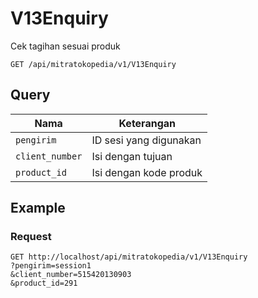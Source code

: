 # V13Enquiry

Cek tagihan sesuai produk

```
GET /api/mitratokopedia/v1/V13Enquiry
```
## Query
Nama | Keterangan
--- | ---
`pengirim` | ID sesi yang digunakan
`client_number` | Isi dengan tujuan
`product_id` | Isi dengan kode produk

## Example
### Request
```
GET http://localhost/api/mitratokopedia/v1/V13Enquiry
?pengirim=session1
&client_number=515420130903
&product_id=291
```
